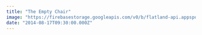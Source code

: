 ```yaml
---
title: "The Empty Chair"
image: "https://firebasestorage.googleapis.com/v0/b/flatland-api.appspot.com/o/series%2Fb8bbbdd7-ce86-4fcc-a93b-08789ed5f675?alt=media&token=902326b7-528a-4ea7-a076-97bf67e31793"
date: "2014-08-17T09:30:00.000Z"
---
```

